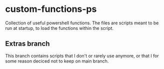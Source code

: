 # custom-functions-ps
Collection of useful powershell functions.
The files are scripts meant to be run at startup, to load the functions within the script.

## Extras branch
This branch contains scripts that I don't or rarely use anymore, or that I for some reason deciced not to keep on main branch.
